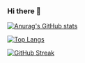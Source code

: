 ### Hi there 👋

<!--
**LewieWang/LewieWang** is a ✨ _special_ ✨ repository because its `README.md` (this file) appears on your GitHub profile.

Here are some ideas to get you started:

- 🔭 I’m currently working on ...
- 🌱 I’m currently learning ...
- 👯 I’m looking to collaborate on ...
- 🤔 I’m looking for help with ...
- 💬 Ask me about ...
- 📫 How to reach me: ...
- 😄 Pronouns: ...
- ⚡ Fun fact: ...
-->

[![Anurag's GitHub stats](https://github-readme-stats.vercel.app/api?username=LewieWang)](https://github.com/anuraghazra/github-readme-stats)

[![Top Langs](https://github-readme-stats.vercel.app/api/top-langs/?username=LewieWang&layout=compact)](https://github.com/anuraghazra/github-readme-stats)

[![GitHub Streak](https://github-readme-streak-stats.herokuapp.com/?user=LewieWang)](https://git.io/streak-stats)
